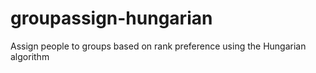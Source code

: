# groupassign-hungarian
Assign people to groups based on rank preference using the Hungarian algorithm
